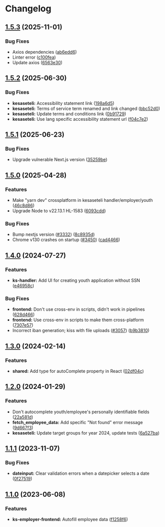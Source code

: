# Changelog

## [1.5.3](https://github.com/City-of-Helsinki/yjdh/compare/kesaseteli-employer-v1.5.2...kesaseteli-employer-v1.5.3) (2025-11-01)


### Bug Fixes

* Axios dependencies ([ab6edd6](https://github.com/City-of-Helsinki/yjdh/commit/ab6edd69a2fa7826bf8621e55824ab57fa5811a7))
* Linter error ([c100fea](https://github.com/City-of-Helsinki/yjdh/commit/c100feae76a6b765e3be075d6a92f0d23fdfbd20))
* Update axios ([6563e30](https://github.com/City-of-Helsinki/yjdh/commit/6563e301a7249dbfdef95955383a9f33aa71e4d5))

## [1.5.2](https://github.com/City-of-Helsinki/yjdh/compare/kesaseteli-employer-v1.5.1...kesaseteli-employer-v1.5.2) (2025-06-30)


### Bug Fixes

* **kesaseteli:** Accessibility statement link ([198a6d5](https://github.com/City-of-Helsinki/yjdh/commit/198a6d5f60e6b4ed77e44e2d466712f20e37afbe))
* **kesaseteli:** Terms of service term renamed and link changed ([bbc52d0](https://github.com/City-of-Helsinki/yjdh/commit/bbc52d0202dd71948f413d1802eee3d0d9b9cc36))
* **kesaseteli:** Update terms and conditions link ([0b91729](https://github.com/City-of-Helsinki/yjdh/commit/0b91729d4b0216aa39daf340303ce9a2dcdd5532))
* **kesaseteli:** Use lang specific accessibility statement url ([f04c7e2](https://github.com/City-of-Helsinki/yjdh/commit/f04c7e2857a0fe8a5687654dd0af4ec0feae147c))

## [1.5.1](https://github.com/City-of-Helsinki/yjdh/compare/kesaseteli-employer-v1.5.0...kesaseteli-employer-v1.5.1) (2025-06-23)


### Bug Fixes

* Upgrade vulnerable Next.js version ([35259be](https://github.com/City-of-Helsinki/yjdh/commit/35259be9f183beb45638514c612e8d7829eff4da))

## [1.5.0](https://github.com/City-of-Helsinki/yjdh/compare/kesaseteli-employer-v1.4.0...kesaseteli-employer-v1.5.0) (2025-04-28)


### Features

* Make "yarn dev" crossplatform in kesaseteli handler/employer/youth ([46c8d86](https://github.com/City-of-Helsinki/yjdh/commit/46c8d864130172d2010f27adf0b3685409aaf969))
* Upgrade Node to v22.13.1 HL-1583 ([6093cdd](https://github.com/City-of-Helsinki/yjdh/commit/6093cdde2bf6b29517093a08d505ee0a0ca750e0))


### Bug Fixes

* Bump nextjs version ([#3332](https://github.com/City-of-Helsinki/yjdh/issues/3332)) ([8c8935d](https://github.com/City-of-Helsinki/yjdh/commit/8c8935df53c61546fb1909da6bc1e1f6e9b8a1d3))
* Chrome v130 crashes on startup ([#3450](https://github.com/City-of-Helsinki/yjdh/issues/3450)) ([cad4466](https://github.com/City-of-Helsinki/yjdh/commit/cad44663f83bf1a90f4158c68c4f8b4a069ccfe8))

## [1.4.0](https://github.com/City-of-Helsinki/yjdh/compare/kesaseteli-employer-v1.3.0...kesaseteli-employer-v1.4.0) (2024-07-27)


### Features

* **ks-handler:** Add UI for creating youth application without SSN ([e46958c](https://github.com/City-of-Helsinki/yjdh/commit/e46958cdee39abc3fd5c2fada5e2b2e894e8be95))


### Bug Fixes

* **frontend:** Don't use cross-env in scripts, didn't work in pipelines ([628d466](https://github.com/City-of-Helsinki/yjdh/commit/628d466c58fbbff7bf79e11f92a89ef9a2822439))
* **frontend:** Use cross-env in scripts to make them cross-platform ([7307e57](https://github.com/City-of-Helsinki/yjdh/commit/7307e5797d6b0a0bc24eded97d6724a5724a4547))
* Incorrect iban generation; kiss with file uploads ([#3057](https://github.com/City-of-Helsinki/yjdh/issues/3057)) ([b9b3810](https://github.com/City-of-Helsinki/yjdh/commit/b9b38101282a2d48216ea7123e6eb8e8075e5a2c))

## [1.3.0](https://github.com/City-of-Helsinki/yjdh/compare/kesaseteli-employer-v1.2.0...kesaseteli-employer-v1.3.0) (2024-02-14)


### Features

* **shared:** Add type for autoComplete property in React ([02df04c](https://github.com/City-of-Helsinki/yjdh/commit/02df04c707d4f6930663f6ce9bbc6cfac3ec1b4b))

## [1.2.0](https://github.com/City-of-Helsinki/yjdh/compare/kesaseteli-employer-v1.1.1...kesaseteli-employer-v1.2.0) (2024-01-29)


### Features

* Don't autocomplete youth/employee's personally identifiable fields ([22a581d](https://github.com/City-of-Helsinki/yjdh/commit/22a581de28358bbfd4d42fb5f2b2a70e86bc9d5a))
* **fetch_employee_data:** Add specific "Not found" error message ([9d667f3](https://github.com/City-of-Helsinki/yjdh/commit/9d667f3257d75a21acb0ff5fb2f98bf941812c39))
* **kesaseteli:** Update target groups for year 2024, update tests ([6a527ba](https://github.com/City-of-Helsinki/yjdh/commit/6a527badb87ee83302541cdd82a2391fac149821))

## [1.1.1](https://github.com/City-of-Helsinki/yjdh/compare/kesaseteli-employer-v1.1.0...kesaseteli-employer-v1.1.1) (2023-11-07)


### Bug Fixes

* **dateinput:** Clear validation errors when a datepicker selects a date ([0f27519](https://github.com/City-of-Helsinki/yjdh/commit/0f27519cda36372c3d6b049c648afa1c3bc34009))

## [1.1.0](https://github.com/City-of-Helsinki/yjdh/compare/kesaseteli-employer-v1.0.0...kesaseteli-employer-v1.1.0) (2023-06-08)


### Features

* **ks-employer-frontend:** Autofill employee data ([f1258f6](https://github.com/City-of-Helsinki/yjdh/commit/f1258f6889ac6dd97fe5e3c621795dbfa2b3a0d8))
